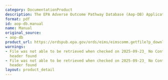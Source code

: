 ```yaml
---
category: DocumentationProduct
description: The EPA Adverse Outcome Pathway Database (Aop-DB) Application User Manual
format: pdf
id: aop-db.manual
name: Manual
original_source:
- aop-db
product_url: https://ordspub.epa.gov/ords/eims/eimscomm.getfile?p_download_id=543383
warnings:
- File was not able to be retrieved when checked on 2025-09-23_ No Content-Length
  header found
- File was not able to be retrieved when checked on 2025-09-23_ No Content-Length
  header found
layout: product_detail
---
```

